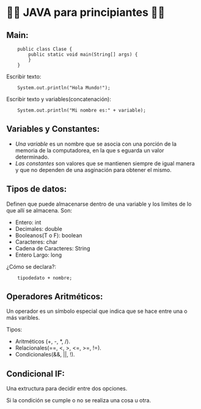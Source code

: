 # ✋🏼 JAVA para principiantes ✋🏼
## Main:

        public class Clase {
            public static void main(String[] args) {
            }
        }

Escribir texto:

        System.out.println("Hola Mundo!");

Escribir texto y variables(concatenación):

        System.out.println("Mi nombre es:" + variable);


## Variables y Constantes:

- *Una variable* es un nombre que se asocia con una porción de la memoria de la computadorea, en la que s eguarda un valor determinado.
- *Las constantes* son valores que se mantienen siempre de igual manera y que no dependen de una asginación para obtener el mismo.

## Tipos de datos:

Definen que puede almacenarse dentro de una variable y los limites de lo que allí se almacena.
Son:

- Entero: int 
- Decimales: double
- Booleanos(T o F): boolean
- Caracteres: char
- Cadena de Caracteres: String
- Entero Largo: long


¿Cómo se declara?:  

        tipodedato + nombre;

## Operadores Aritméticos:

Un operador es un símbolo especial que indica que se hace entre una o más varibles.

Tipos:
- Aritméticos (+, -, *, /).
- Relacionales(==, <, >, <=, >=, !=).
- Condicionales(&&, ||, !).

## Condicional IF:

Una extructura para decidir entre dos opciones.

Si la condición se cumple o no se realiza una cosa u otra.